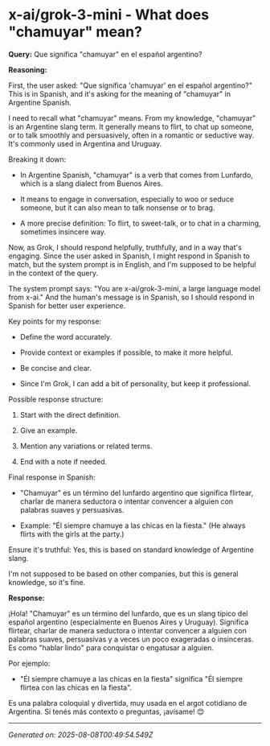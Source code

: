 # x-ai/grok-3-mini - What does "chamuyar" mean?

**Query:** Que significa "chamuyar" en el español argentino?

**Reasoning:**

First, the user asked: "Que significa 'chamuyar' en el español argentino?" This is in Spanish, and it's asking for the meaning of "chamuyar" in Argentine Spanish.

I need to recall what "chamuyar" means. From my knowledge, "chamuyar" is an Argentine slang term. It generally means to flirt, to chat up someone, or to talk smoothly and persuasively, often in a romantic or seductive way. It's commonly used in Argentina and Uruguay.

Breaking it down:

- In Argentine Spanish, "chamuyar" is a verb that comes from Lunfardo, which is a slang dialect from Buenos Aires.

- It means to engage in conversation, especially to woo or seduce someone, but it can also mean to talk nonsense or to brag.

- A more precise definition: To flirt, to sweet-talk, or to chat in a charming, sometimes insincere way.

Now, as Grok, I should respond helpfully, truthfully, and in a way that's engaging. Since the user asked in Spanish, I might respond in Spanish to match, but the system prompt is in English, and I'm supposed to be helpful in the context of the query.

The system prompt says: "You are x-ai/grok-3-mini, a large language model from x-ai." And the human's message is in Spanish, so I should respond in Spanish for better user experience.

Key points for my response:

- Define the word accurately.

- Provide context or examples if possible, to make it more helpful.

- Be concise and clear.

- Since I'm Grok, I can add a bit of personality, but keep it professional.

Possible response structure:

1. Start with the direct definition.

2. Give an example.

3. Mention any variations or related terms.

4. End with a note if needed.

Final response in Spanish:

- "Chamuyar" es un término del lunfardo argentino que significa flirtear, charlar de manera seductora o intentar convencer a alguien con palabras suaves y persuasivas.

- Example: "Él siempre chamuye a las chicas en la fiesta." (He always flirts with the girls at the party.)

Ensure it's truthful: Yes, this is based on standard knowledge of Argentine slang.

I'm not supposed to be based on other companies, but this is general knowledge, so it's fine.

**Response:**

¡Hola! "Chamuyar" es un término del lunfardo, que es un slang típico del español argentino (especialmente en Buenos Aires y Uruguay). Significa flirtear, charlar de manera seductora o intentar convencer a alguien con palabras suaves, persuasivas y a veces un poco exageradas o insinceras. Es como "hablar lindo" para conquistar o engatusar a alguien.

Por ejemplo:
- "Él siempre chamuye a las chicas en la fiesta" significa "Él siempre flirtea con las chicas en la fiesta".

Es una palabra coloquial y divertida, muy usada en el argot cotidiano de Argentina. Si tenés más contexto o preguntas, ¡avísame! 😊

---
*Generated on: 2025-08-08T00:49:54.549Z*
